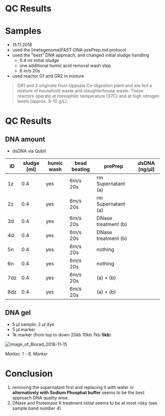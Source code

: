 QC Results
===
# Samples

* 15.11.2018
* used the [metagenome]FAST-DNA-prePrep.md protocol
* used the "best" DNA approach, and changed initial sludge handling
  * 0.4 ml initial sludge
  * one additional humic acid removal wash step
  * 6 m/s 20s
* used reactor G1 and GR2 in mixture

> GR1 and 2 originate from Uppsala Co-digestion plant and are fed a mixture of household waste and slaughterhouse waste. These reactors operate at mesophilic temperature (37C) and at high nitrogen levels (approx. 8-10 g/L).

# QC Results
## DNA amount

* dsDNA via Qubit

| ID | sludge [ml] | humic wash |  bead beating | prePrep | dsDNA [ng/µl]
| -| -------- | ---| ---|----|----|
| 1z | 0.4 | yes | 6m/s 20s | rm Supernatant (a) |
| 2z | 0.4 | yes | 6m/s 20s | rm Supernatant (a)|
| 3d |0.4 | yes |6m/s 20s | DNase treatment (b)|
| 4d |0.4 | yes | 6m/s 20s | DNase treatment (b)|
| 5n | 0.4| yes | 6m/s 20s | nothing|
| 6n | 0.4 | yes | 6m/s 20s | nothing|
| 7dz | 0.4 | yes | 6m/s 20s | (a) + (b)|
| 8dz | 0.4 | yes |6m/s 20s |(a) + (b)||


## DNA gel

* 5 µl sample; 2 µl dye
* 5 µl marker
* 1k marker (from top to down 20kb 10kb 7kb **5kb**)

![image_of_Biorad_2018-11-15](https://raw.githubusercontent.com/replikation/wet_lab_protocols/master/results/img/Biorad_2018-11-15_15hr_49min.jpg)

*Marker, 1 - 8, Marker*

# Conclusion

1. removing the supernatant first and replacing it with water or **alternatively with Sodium Phosphat buffer** seems to be the best approach DNA quality wise.
2. DNase and Proteinase K treatment initial seems to be at most risky (see sample band number 4)
